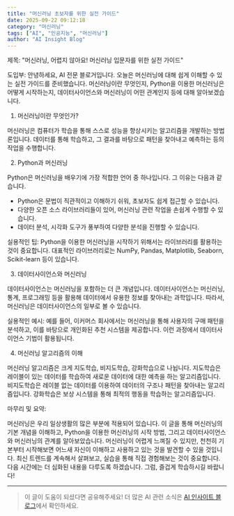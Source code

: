 ```yaml
---
title: "머신러닝 초보자를 위한 실전 가이드"
date: 2025-09-22 09:12:18
category: "머신러닝"
tags: ["AI", "인공지능", "머신러닝"]
author: "AI Insight Blog"
---
```


제목: "머신러닝, 어렵지 않아요! 머신러닝 입문자를 위한 실전 가이드"

도입부:
안녕하세요, AI 전문 블로거입니다. 오늘은 머신러닝에 대해 쉽게 이해할 수 있는 실전 가이드를 준비했습니다. 머신러닝이란 무엇인지, Python을 이용한 머신러닝은 어떻게 시작하는지, 데이터사이언스와 머신러닝이 어떤 관계인지 등에 대해 알아보겠습니다. 

1. 머신러닝이란 무엇인가?

머신러닝은 컴퓨터가 학습을 통해 스스로 성능을 향상시키는 알고리즘을 개발하는 방법론입니다. 데이터를 통해 학습하고, 그 결과를 바탕으로 패턴을 찾아내고 예측하는 등의 작업을 수행합니다.

2. Python과 머신러닝

Python은 머신러닝을 배우기에 가장 적합한 언어 중 하나입니다. 그 이유는 다음과 같습니다.

- Python은 문법이 직관적이고 이해하기 쉬워, 초보자도 쉽게 접근할 수 있습니다.
- 다양한 오픈 소스 라이브러리들이 있어, 머신러닝 관련 작업을 손쉽게 수행할 수 있습니다.
- 데이터 분석, 시각화 도구가 풍부하여 다양한 분석을 진행할 수 있습니다.

실용적인 팁: Python을 이용한 머신러닝을 시작하기 위해서는 라이브러리를 활용하는 것이 중요합니다. 대표적인 라이브러리로는 NumPy, Pandas, Matplotlib, Seaborn, Scikit-learn 등이 있습니다. 

3. 데이터사이언스와 머신러닝

데이터사이언스는 머신러닝을 포함하는 더 큰 개념입니다. 데이터사이언스는 머신러닝, 통계, 프로그래밍 등을 활용해 데이터에서 유용한 정보를 찾아내는 과학입니다. 따라서, 머신러닝은 데이터사이언스의 일부로 볼 수 있습니다.

실용적인 예시: 예를 들어, 이커머스 회사에서는 머신러닝을 통해 사용자의 구매 패턴을 분석하고, 이를 바탕으로 개인화된 추천 시스템을 제공합니다. 이런 과정에서 데이터사이언스 기법이 활용됩니다.

4. 머신러닝 알고리즘의 이해

머신러닝 알고리즘은 크게 지도학습, 비지도학습, 강화학습으로 나뉩니다. 지도학습은 레이블이 있는 데이터를 학습하여 새로운 데이터에 대한 예측을 하는 알고리즘입니다. 비지도학습은 레이블 없는 데이터를 이용하여 데이터의 구조나 패턴을 찾아내는 알고리즘입니다. 강화학습은 보상 시스템을 통해 최적의 행동을 학습하는 알고리즘입니다.

마무리 및 요약:

머신러닝은 우리 일상생활의 많은 부분에 적용되어 있습니다. 이 글을 통해 머신러닝의 기본 개념을 이해하고, Python을 이용한 머신러닝의 시작 방법, 그리고 데이터사이언스와 머신러닝의 관계를 알아보았습니다. 머신러닝이 어렵게 느껴질 수 있지만, 천천히 기본부터 시작해보면 어느새 자신이 이해하고 사용하고 있는 것을 발견할 수 있을 것입니다. 최신 트렌드를 계속해서 살펴보고, 실습을 통해 직접 경험해보는 것이 중요합니다. 다음 시간에는 더 심화된 내용을 다루도록 하겠습니다. 그럼, 즐겁게 학습하시길 바랍니다!

---

> 이 글이 도움이 되셨다면 공유해주세요! 
> 더 많은 AI 관련 소식은 [AI 인사이트 블로그](https://tonyhwang1004.github.io/ai-insight-blog)에서 확인하세요.
